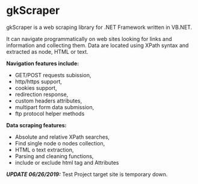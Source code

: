 # gkScraper
gkScraper is a web scraping library for .NET Framework written in VB.NET.

It can navigate programmatically on web sites looking for links and information and collecting them.
Data are located using XPath syntax and extracted as node, HTML or text.

<b>Navigation features include:</b>
<ul>
<li>GET/POST requests subission, </li>
<li>http/https support, </li>
<li>cookies support, </li>
<li>redirection response, </li>
<li>custom headers attributes, </li>
<li>multipart form data submission, </li>
<li>ftp protocol helper methods </li>
</ul>

<b>Data scraping features:</b>
<ul>
<li>Absolute and relative XPath searches, </li>
<li>Find single node o nodes collection,</li>
<li>HTML o text extraction,</li>
<li>Parsing and cleaning functions,</li>
<li>include or exclude html tag and Attributes</li>
</ul>


<b><i>UPDATE 06/26/2019:</i></b> Test Project target site is temporary down.
